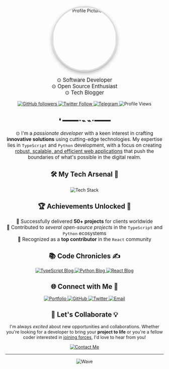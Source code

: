 <p align="center">
  <img src="https://raw.githubusercontent.com/likhositories/.github/main/profile/IMG_0115.jpeg" alt="Profile Picture" width="200" height="200" style="border-radius: 50%; border: 4px solid #ddd; box-shadow: 0 6px 12px rgba(0, 0, 0, 0.3);">
</p>

<div style="text-align: center;">

  <ul style="list-style: none; padding: 0; font-size: 1.2em;">
    <li>⊙ Software Developer</li>
    <li>⊙ Open Source Enthusiast</li>
    <li>⊙ Tech Blogger</li>
  </ul>
</div>

<p align="center">
  <a href="https://github.com/likhositories">
    <img src="https://img.shields.io/github/followers/likhositories?style=for-the-badge&logo=github" alt="GitHub followers" />
  </a>
  <a href="https://twitter.com/likhondotxyz">
    <img src="https://img.shields.io/twitter/follow/likhondotxyz?style=for-the-badge&logo=x" alt="Twitter Follow" />
  </a>
  <a href="https://t.me/likhondotxyz">
    <img src="https://img.shields.io/badge/Telegram-2CA5E0?style=for-the-badge&logo=telegram" alt="Telegram" />
  </a>
  <img src="https://komarev.com/ghpvc/?username=likhositories&color=blueviolet&style=for-the-badge" alt="Profile Views" />
</p>

<h2 align="center">❛ ━━━━･⌁ ⌁･━━━━</h2>

<p align="center" style="font-size: 1.1em;">
  ⊙ I'm a <em>passionate developer</em> with a keen interest in crafting <strong>innovative solutions</strong> using cutting-edge technologies. My expertise lies in <code>TypeScript</code> and <code>Python</code> development, with a focus on creating <u>robust, scalable, and efficient web applications</u> that push the boundaries of what's possible in the digital realm.
</p>

<h3 align="center" style="font-size: 1.5em; font-weight: bold;">🛠️ <strong>My Tech Arsenal</strong> 💪</h3>

<p align="center">
  <img src="https://skillicons.dev/icons?i=ts,py,js,react,nodejs,express,mongodb,postgres&theme=dark" alt="Tech Stack" style="max-width: 100%; height: auto;" />
</p>

<h2 align="center" style="font-size: 1.5em; font-weight: bold;">🏆 <strong>Achievements Unlocked</strong> 🎉</h2>

<ul align="center" style="list-style: none; padding: 0; font-size: 1.1em;">
  <li>🌟 Successfully delivered <strong>50+ projects</strong> for clients worldwide</li>
  <li>🚀 Contributed to <em>several open-source projects</em> in the <code>TypeScript</code> and <code>Python</code> ecosystems</li>
  <li>🏅 Recognized as a <strong>top contributor</strong> in the <code>React</code> community</li>
</ul>

<h2 align="center" style="font-size: 1.5em; font-weight: bold;">📚 <strong>Code Chronicles</strong> ✍️</h2>

<p align="center">
  <a href="https://likhonsheikh.com/blog/mastering-typescript">
    <img src="https://img.shields.io/badge/Mastering%20TypeScript-Advanced%20Tips%20and%20Tricks-blue?style=for-the-badge&logo=typescript" alt="TypeScript Blog" />
  </a>
  <a href="https://likhonsheikh.com/blog/scalable-python-apps">
    <img src="https://img.shields.io/badge/Building%20Scalable%20Python%20Applications-Best%20Practices-green?style=for-the-badge&logo=python" alt="Python Blog" />
  </a>
  <a href="https://likhonsheikh.com/blog/react-performance">
    <img src="https://img.shields.io/badge/React%20Performance-Optimization%20Techniques-cyan?style=for-the-badge&logo=react" alt="React Blog" />
  </a>
</p>

<h2 align="center" style="font-size: 1.5em; font-weight: bold;">🌐 <strong>Connect with Me</strong> 🤝</h2>

<p align="center">
  <a href="https://likhonsheikh.com">
    <img src="https://img.shields.io/badge/Portfolio-likhonsheikh.com-blue?style=for-the-badge&logo=google-chrome" alt="Portfolio" />
  </a>
  <a href="https://github.com/likhositories">
    <img src="https://img.shields.io/badge/GitHub-likhositories-blue?style=for-the-badge&logo=github" alt="GitHub" />
  </a>
  <a href="https://twitter.com/likhondotxyz">
    <img src="https://img.shields.io/badge/Twitter-likhondotxyz-blue?style=for-the-badge&logo=x" alt="Twitter" />
  </a>
  <a href="mailto:me@likhonsheikh.com">
    <img src="https://img.shields.io/badge/Email-me%40likhonsheikh.com-blue?style=for-the-badge&logo=gmail" alt="Email" />
  </a>
</p>

<h2 align="center" style="font-size: 1.5em; font-weight: bold;">🚀 <strong>Let's Collaborate</strong> 💡</h2>

<p align="center">
  I'm always <em>excited</em> about new opportunities and collaborations. Whether you're looking for a developer to bring your <strong>project to life</strong> or you're a fellow coder interested in <u>joining forces</u>, I'd love to hear from you!
</p>

<p align="center">
  <a href="https://likhonsheikh.com/contact">
    <img src="https://img.shields.io/badge/Contact%20Me-Let's%20Build%20Something%20Awesome-brightgreen?style=for-the-badge" alt="Contact Me" />
  </a>
</p>

<hr>

<p align="center">
  <img src="https://capsule-render.vercel.app/api?type=waving&color=gradient&height=60&section=footer" alt="Wave" />
</p>

